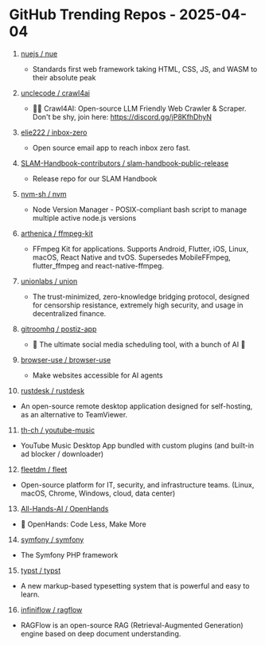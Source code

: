 # GitHub Trending Repos - 2025-04-04

1. [nuejs /    nue](https://github.com/nuejs/nue)
   - Standards first web framework taking HTML, CSS, JS, and WASM to their absolute peak

2. [unclecode /    crawl4ai](https://github.com/unclecode/crawl4ai)
   - 🚀🤖 Crawl4AI: Open-source LLM Friendly Web Crawler & Scraper. Don't be shy, join here: https://discord.gg/jP8KfhDhyN

3. [elie222 /    inbox-zero](https://github.com/elie222/inbox-zero)
   - Open source email app to reach inbox zero fast.

4. [SLAM-Handbook-contributors /    slam-handbook-public-release](https://github.com/SLAM-Handbook-contributors/slam-handbook-public-release)
   - Release repo for our SLAM Handbook

5. [nvm-sh /    nvm](https://github.com/nvm-sh/nvm)
   - Node Version Manager - POSIX-compliant bash script to manage multiple active node.js versions

6. [arthenica /    ffmpeg-kit](https://github.com/arthenica/ffmpeg-kit)
   - FFmpeg Kit for applications. Supports Android, Flutter, iOS, Linux, macOS, React Native and tvOS. Supersedes MobileFFmpeg, flutter_ffmpeg and react-native-ffmpeg.

7. [unionlabs /    union](https://github.com/unionlabs/union)
   - The trust-minimized, zero-knowledge bridging protocol, designed for censorship resistance, extremely high security, and usage in decentralized finance.

8. [gitroomhq /    postiz-app](https://github.com/gitroomhq/postiz-app)
   - 📨 The ultimate social media scheduling tool, with a bunch of AI 🤖

9. [browser-use /    browser-use](https://github.com/browser-use/browser-use)
   - Make websites accessible for AI agents

10. [rustdesk /    rustdesk](https://github.com/rustdesk/rustdesk)
   - An open-source remote desktop application designed for self-hosting, as an alternative to TeamViewer.

11. [th-ch /    youtube-music](https://github.com/th-ch/youtube-music)
   - YouTube Music Desktop App bundled with custom plugins (and built-in ad blocker / downloader)

12. [fleetdm /    fleet](https://github.com/fleetdm/fleet)
   - Open-source platform for IT, security, and infrastructure teams. (Linux, macOS, Chrome, Windows, cloud, data center)

13. [All-Hands-AI /    OpenHands](https://github.com/All-Hands-AI/OpenHands)
   - 🙌 OpenHands: Code Less, Make More

14. [symfony /    symfony](https://github.com/symfony/symfony)
   - The Symfony PHP framework

15. [typst /    typst](https://github.com/typst/typst)
   - A new markup-based typesetting system that is powerful and easy to learn.

16. [infiniflow /    ragflow](https://github.com/infiniflow/ragflow)
   - RAGFlow is an open-source RAG (Retrieval-Augmented Generation) engine based on deep document understanding.

